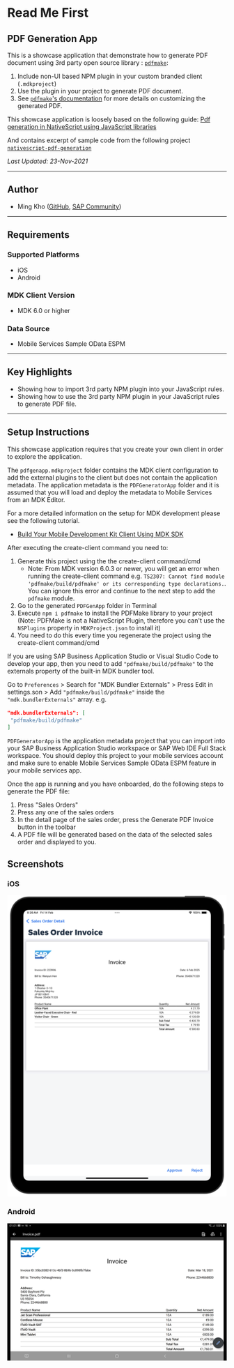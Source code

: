 # Read Me First

## PDF Generation App

This is a showcase application that demonstrate how to generate PDF document using 3rd party open source library : [`pdfmake`](https://pdfmake.github.io/docs/0.1/):

1. Include non-UI based NPM plugin in your custom branded client (`.mdkproject`)
2. Use the plugin in your project to generate PDF document.
3. See [`pdfmake`'s documentation](https://pdfmake.github.io/docs/0.1/document-definition-object/styling/) for more details on customizing the generated PDF.

This showcase application is loosely based on the following guide:
[Pdf generation in NativeScript using JavaScript libraries](https://medium.com/@kumarandena/pdf-generation-in-nativescript-using-javascript-libraries-864ecf4e9a3a)

And contains excerpt of sample code from the following project [`nativescript-pdf-generation`](https://github.com/kumarandena/nativescript-pdf-generation)

*Last Updated: 23-Nov-2021*

***

## Author

* Ming Kho ([GitHub](https://github.com/mingkho), [SAP Community](https://people.sap.com/ming.kho))

***

## Requirements

### Supported Platforms

* iOS
* Android

### MDK Client Version

* MDK 6.0 or higher

### Data Source

* Mobile Services Sample OData ESPM

***

## Key Highlights

* Showing how to import 3rd party NPM plugin into your JavaScript rules.
* Showing how to use the 3rd party NPM plugin in your JavaScript rules to generate PDF file.

***

## Setup Instructions

This showcase application requires that you create your own client in order to explore the application.

The `pdfgenapp.mdkproject` folder contains the MDK client configuration to add the external plugins to the client but does not contain the application metadata. The application metadata is the `PDFGeneratorApp` folder and it is assumed that you will load and deploy the metadata to Mobile Services from an MDK Editor.

For a more detailed information on the setup for MDK development please see the following tutorial.

* [Build Your Mobile Development Kit Client Using MDK SDK](https://developers.sap.com/tutorials/cp-mobile-dev-kit-build-client.html)

After executing the create-client command you need to:

1. Generate this project using the the create-client command/cmd
      * Note: From MDK version 6.0.3 or newer, you will get an error when running the create-client command e.g. `TS2307: Cannot find module 'pdfmake/build/pdfmake' or its corresponding type declarations.`. You can ignore this error and continue to the next step to add the `pdfmake` module.
2. Go to the generated `PDFGenApp` folder in Terminal
3. Execute `npm i pdfmake` to install the PDFMake library to your project (Note: PDFMake is not a NativeScript Plugin, therefore you can't use the `NSPlugins` property in `MDKProject.json` to install it)
4. You need to do this every time you regenerate the project using the create-client command/cmd

If you are using SAP Business Application Studio or Visual Studio Code to develop your app, then you need to add `"pdfmake/build/pdfmake"` to the externals property of the built-in MDK bundler tool.

Go to `Preferences` > Search for "MDK Bundler Externals" > Press Edit in settings.son > Add `"pdfmake/build/pdfmake"` inside the `"mdk.bundlerExternals"` array. e.g.

```json
"mdk.bundlerExternals": [
 "pdfmake/build/pdfmake"
]
```

`PDFGeneratorApp` is the application metadata project that you can import into your SAP Business Application Studio workspace or SAP Web IDE Full Stack workspace. You should deploy this project to your mobile services account and make sure to enable Mobile Services Sample OData ESPM feature in your mobile services app.

Once the app is running and you have onboarded, do the following steps to generate the PDF file:

1. Press "Sales Orders"
1. Press any one of the sales orders
1. In the detail page of the sales order, press the Generate PDF Invoice button in the toolbar
1. A PDF file will be generated based on the data of the selected sales order and displayed to you.

## Screenshots

### iOS

![iOS PDF Screenshot](Screenshots/iOS.png)

### Android

![Android PDF Screenshot](Screenshots/Android.jpg)
